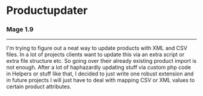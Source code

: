 # Productupdater #

### Mage 1.9 ###

---

I'm trying to figure out a neat way to update products with XML and CSV files. In a lot of projects clients want to update this via an extra script or extra file structure etc. So going over their already existing product import is not enough. After a lot of haphazardly updating stuff via custom php code in Helpers or stuff like that, I decided to just write one robust extension and in future projects I will just have to deal with mapping CSV or XML values to certain product attributes.
